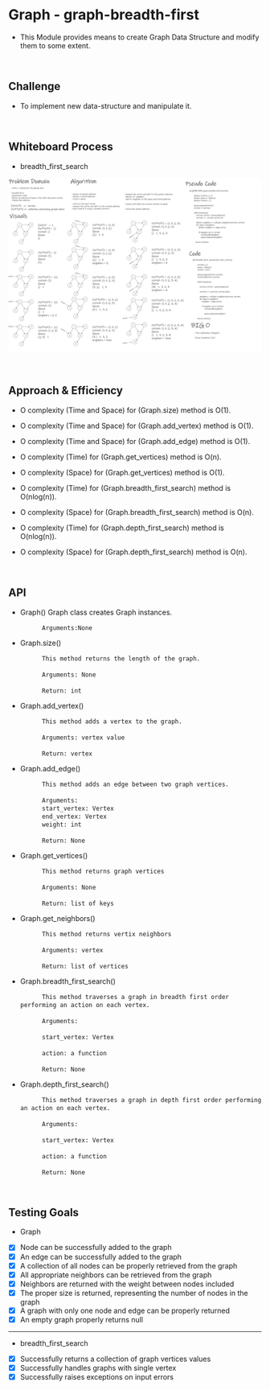 # Graph - graph-breadth-first

- This Module provides means to create Graph Data Structure and modify them to some extent.

<br>

## Challenge

- To implement new data-structure and manipulate it.

<br>

## Whiteboard Process

- breadth_first_search

![graph-breadth-first](assets/graph-breadth-first.png)

<br>

## Approach & Efficiency

- O complexity (Time and Space) for (Graph.size) method is O(1).

- O complexity (Time and Space) for (Graph.add_vertex) method is O(1).

- O complexity (Time and Space) for (Graph.add_edge) method is O(1).

- O complexity (Time) for (Graph.get_vertices) method is O(n).
- O complexity (Space) for (Graph.get_vertices) method is O(1).

- O complexity (Time) for (Graph.breadth_first_search) method is O(nlog(n)).
- O complexity (Space) for (Graph.breadth_first_search) method is O(n).

- O complexity (Time) for (Graph.depth_first_search) method is O(nlog(n)).
- O complexity (Space) for (Graph.depth_first_search) method is O(n).

<br>

## API

- Graph()
            Graph class creates Graph instances.

            Arguments:None

- Graph.size()

            This method returns the length of the graph.

            Arguments: None

            Return: int

- Graph.add_vertex()

            This method adds a vertex to the graph.

            Arguments: vertex value

            Return: vertex

- Graph.add_edge()

            This method adds an edge between two graph vertices.

            Arguments:
            start_vertex: Vertex
            end_vertex: Vertex
            weight: int

            Return: None

- Graph.get_vertices()

            This method returns graph vertices

            Arguments: None

            Return: list of keys

- Graph.get_neighbors()

            This method returns vertix neighbors

            Arguments: vertex

            Return: list of vertices

- Graph.breadth_first_search()

            This method traverses a graph in breadth first order performing an action on each vertex.

            Arguments:

            start_vertex: Vertex

            action: a function

            Return: None

- Graph.depth_first_search()

            This method traverses a graph in depth first order performing an action on each vertex.

            Arguments:

            start_vertex: Vertex

            action: a function

            Return: None

<br>

## Testing Goals

- Graph

- [x] Node can be successfully added to the graph
- [x] An edge can be successfully added to the graph
- [x] A collection of all nodes can be properly retrieved from the graph
- [x] All appropriate neighbors can be retrieved from the graph
- [x] Neighbors are returned with the weight between nodes included
- [x] The proper size is returned, representing the number of nodes in the graph
- [x] A graph with only one node and edge can be properly returned
- [x] An empty graph properly returns null

-------------------------------------------------------------------------------

- breadth_first_search

- [x] Successfully returns a collection of graph vertices values
- [x] Successfully handles graphs with single vertex
- [x] Successfully raises exceptions on input errors
